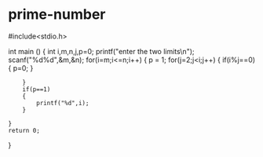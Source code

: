 # prime-number

#include<stdio.h>

int main ()
{
    int i,m,n,j,p=0;
    printf("enter the two limits\n");
    scanf("%d%d",&m,&n);
    for(i=m;i<=n;i++)
    {
        p = 1;
        for(j=2;j<i;j++)
        {
            if(i%j==0)
            {
                p=0;
            }

        }
        if(p==1)
        {
            printf("%d",i);
        }

    }
    return 0;

}
